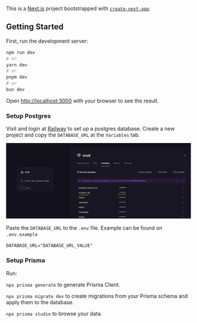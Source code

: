 This is a [Next.js](https://nextjs.org/) project bootstrapped with [`create-next-app`](https://github.com/vercel/next.js/tree/canary/packages/create-next-app).

## Getting Started

First, run the development server:

```bash
npm run dev
# or
yarn dev
# or
pnpm dev
# or
bun dev
```

Open [http://localhost:3000](http://localhost:3000) with your browser to see the result.

### Setup Postgres

Visit and login at [Railway](https://railway.app/) to set up a postgres database.
Create a new project and copy the `DATABASE_URL` at the `Variables` tab.

<img src="./src/assets/screenshot1.png"  alt="screenshot1" /> 

Paste the `DATABASE_URL` to the `.env` file. Example can be found on `.env.example`
```
DATABASE_URL="DATABASE_URL_VALUE"
```

### Setup Prisma

Run:

`npx prisma generate` to generate Prisma Client.

`npx prisma migrate dev` to create migrations from your Prisma schema and apply them to the database.

`npx prisma studio` to browse your data.
